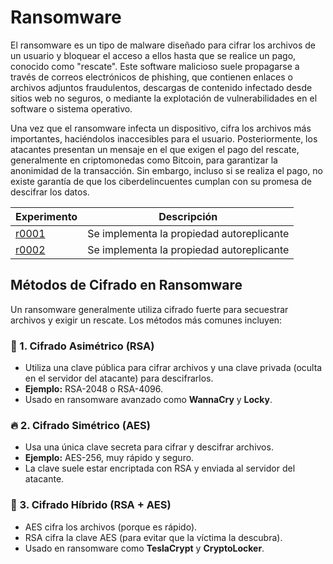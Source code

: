 # Ransomware

El ransomware es un tipo de malware diseñado para cifrar los archivos de un usuario y bloquear el acceso a ellos hasta que se realice un pago, conocido como "rescate". Este software malicioso suele propagarse a través de correos electrónicos de phishing, que contienen enlaces o archivos adjuntos fraudulentos, descargas de contenido infectado desde sitios web no seguros, o mediante la explotación de vulnerabilidades en el software o sistema operativo.

Una vez que el ransomware infecta un dispositivo, cifra los archivos más importantes, haciéndolos inaccesibles para el usuario. Posteriormente, los atacantes presentan un mensaje en el que exigen el pago del rescate, generalmente en criptomonedas como Bitcoin, para garantizar la anonimidad de la transacción. Sin embargo, incluso si se realiza el pago, no existe garantía de que los ciberdelincuentes cumplan con su promesa de descifrar los datos.

| Experimento                                                               | Descripción                               |
| ------------------------------------------------------------------------- | ----------------------------------------- |
| [r0001](https://github.com/german-rs/malbicho/tree/main/ransomware/r0001) | Se implementa la propiedad autoreplicante |
| [r0002](https://github.com/german-rs/malbicho/tree/main/ransomware/r0002) | Se implementa la propiedad autoreplicante |

## Métodos de Cifrado en Ransomware

Un ransomware generalmente utiliza cifrado fuerte para secuestrar archivos y exigir un rescate. Los métodos más comunes incluyen:

### 🔐 1. Cifrado Asimétrico (RSA)

- Utiliza una clave pública para cifrar archivos y una clave privada (oculta en el servidor del atacante) para descifrarlos.
- **Ejemplo:** RSA-2048 o RSA-4096.
- Usado en ransomware avanzado como **WannaCry** y **Locky**.

### 🔥 2. Cifrado Simétrico (AES)

- Usa una única clave secreta para cifrar y descifrar archivos.
- **Ejemplo:** AES-256, muy rápido y seguro.
- La clave suele estar encriptada con RSA y enviada al servidor del atacante.

### 🚀 3. Cifrado Híbrido (RSA + AES)

- AES cifra los archivos (porque es rápido).
- RSA cifra la clave AES (para evitar que la víctima la descubra).
- Usado en ransomware como **TeslaCrypt** y **CryptoLocker**.
